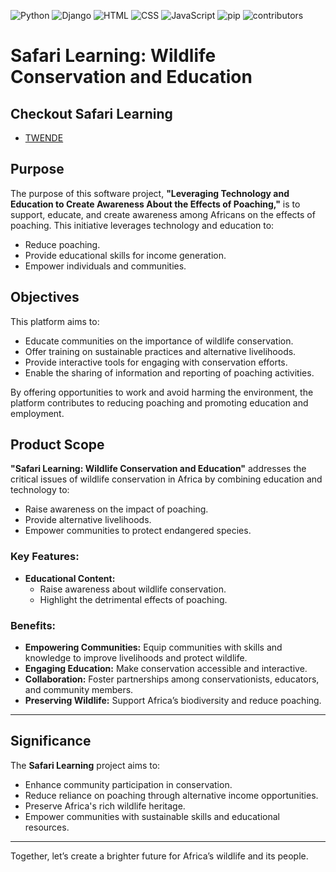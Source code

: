 ![Python](https://img.shields.io/badge/Python-51.3%25-brightgreen.svg) ![Django](https://img.shields.io/badge/Django-51.3%25-brightgreen.svg) ![HTML](https://img.shields.io/badge/HTML-36.2%25-brightgreen.svg) ![CSS](https://img.shields.io/badge/CSS-11.3%25-blue.svg)
 ![JavaScript](https://img.shields.io/badge/JavaScript-1.1%25-lightgrey.svg) ![pip](https://img.shields.io/badge/pip-0.1%25-brightgreen.svg) ![contributors](https://img.shields.io/badge/contributors-2-orange.svg)


# Safari Learning: Wildlife Conservation and Education

## Checkout Safari Learning
   - [TWENDE](https://kyla.pythonanywhere.com/safari_learning/landing_page/)

## Purpose
The purpose of this software project, **"Leveraging Technology and Education to Create Awareness About the Effects of Poaching,"** is to support, educate, and create awareness among Africans on the effects of poaching. This initiative leverages technology and education to:
- Reduce poaching.
- Provide educational skills for income generation.
- Empower individuals and communities.

## Objectives
This platform aims to:
- Educate communities on the importance of wildlife conservation.
- Offer training on sustainable practices and alternative livelihoods.
- Provide interactive tools for engaging with conservation efforts.
- Enable the sharing of information and reporting of poaching activities.

By offering opportunities to work and avoid harming the environment, the platform contributes to reducing poaching and promoting education and employment.


## Product Scope
**"Safari Learning: Wildlife Conservation and Education"** addresses the critical issues of wildlife conservation in Africa by combining education and technology to:
- Raise awareness on the impact of poaching.
- Provide alternative livelihoods.
- Empower communities to protect endangered species.

### Key Features:
- **Educational Content:**
   - Raise awareness about wildlife conservation.
   - Highlight the detrimental effects of poaching.


### Benefits:
- **Empowering Communities:** Equip communities with skills and knowledge to improve livelihoods and protect wildlife.
- **Engaging Education:** Make conservation accessible and interactive.
- **Collaboration:** Foster partnerships among conservationists, educators, and community members.
- **Preserving Wildlife:** Support Africa’s biodiversity and reduce poaching.

---

## Significance
The **Safari Learning** project aims to:
- Enhance community participation in conservation.
- Reduce reliance on poaching through alternative income opportunities.
- Preserve Africa's rich wildlife heritage.
- Empower communities with sustainable skills and educational resources.

---

Together, let’s create a brighter future for Africa’s wildlife and its people.
